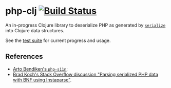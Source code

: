 # php-clj [![Build Status](https://travis-ci.org/mudge/php-clj.png?branch=master)](https://travis-ci.org/mudge/php-clj)

An in-progress Clojure library to deserialize PHP as generated by
[`serialize`](http://php.net/manual/en/function.serialize.php) into Clojure
data structures.

See the [test
suite](https://github.com/mudge/php-clj/blob/master/test/php_clj/t_core.clj)
for current progress and usage.

## References

* [Arto Bendiken's `php-s11n`](http://wiki.call-cc.org/eggref/4/php-s11n);
* [Brad Koch's Stack Overflow discussion "Parsing serialized PHP data with BNF
  using
  Instaparse"](http://stackoverflow.com/questions/18518499/parsing-serialized-php-data-with-bnf-using-instaparse).


